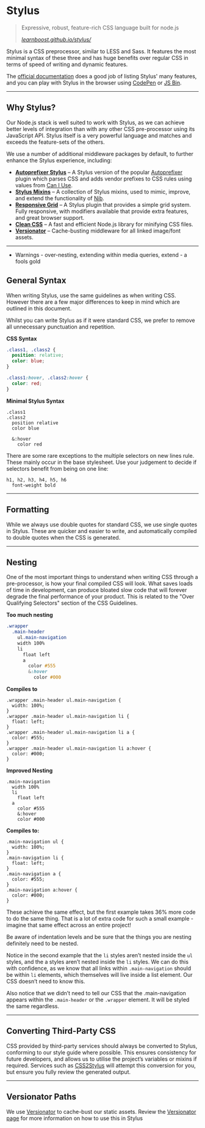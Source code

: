 # Stylus

> Expressive, robust, feature-rich CSS language built for node.js
>
> <cite>[learnboost.github.io/stylus/](http://learnboost.github.io/stylus/)</cite>

Stylus is a CSS preprocessor, similar to LESS and Sass. It features the most minimal syntax of these three and has huge benefits over regular CSS in terms of speed of writing and dynamic features.

The [official documentation](http://learnboost.github.io/stylus/) does a good job of listing Stylus' many features, and you can play with Stylus in the browser using [CodePen](http://codepen.io/) or [JS Bin](http://jsbin.com/).

---

## Why Stylus?

Our Node.js stack is well suited to work with Stylus, as we can achieve better levels of integration than with any other CSS pre-processor using its JavaScript API. Stylus itself is a very powerful language and matches and exceeds the feature-sets of the others.

We use a number of additional middleware packages by default, to further enhance the Stylus experience, including:

* **[Autoprefixer Stylus](https://github.com/jenius/autoprefixer-stylus)** – A Stylus version of the popular [Autoprefixer](https://github.com/postcss/autoprefixer) plugin which parses CSS and adds vendor prefixes to CSS rules using values from [Can I Use](http://caniuse.com/).
* **[Stylus Mixins](https://github.com/jackbrewer/stylus-mixins)** – A collection of Stylus mixins, used to mimic, improve, and extend the functionality of [Nib](https://github.com/tj/nib).
* **[Responsive Grid](https://github.com/clocklimited/responsive-grid)** – A Stylus plugin that provides a simple grid system. Fully responsive, with modifiers available that provide extra features, and great browser support.
* **[Clean CSS](https://github.com/jakubpawlowicz/clean-css)** – A fast and efficient Node.js library for minifying CSS files.
* **[Versionator](https://github.com/serby/versionator)** – Cache-busting middleware for all linked image/font assets.











---
* Warnings - over-nesting, extending within media queries, extend - a fools gold

## General Syntax

When writing Stylus, use the same guidelines as when writing CSS. However there are a few major differences to keep in mind which are outlined in this document.

Whilst you can write Stylus as if it were standard CSS, we prefer to remove all unnecessary punctuation and repetition.

**CSS Syntax**
```css
.class1, .class2 {
  position: relative;
  color: blue;
}

.class1:hover, .class2:hover {
  color: red;
}
```

**Minimal Stylus Syntax**
```stylus
.class1
.class2
  position relative
  color blue

  &:hover
    color red
```

There are some rare exceptions to the multiple selectors on new lines rule. These mainly occur in the base stylesheet. Use your judgement to decide if selectors benefit from being on one line:

```stylus
h1, h2, h3, h4, h5, h6
  font-weight bold
```

---

## Formatting

While we always use double quotes for standard CSS, we use single quotes in Stylus. These are quicker and easier to write, and automatically compiled to double quotes when the CSS is generated.

---

## Nesting

One of the most important things to understand when writing CSS through a pre-processor, is how your final compiled CSS will look. What saves loads of time in development, can produce bloated slow code that will forever degrade the final performance of your product. This is related to the "Over Qualifying Selectors" section of the CSS Guidelines.


**Too much nesting**
```scss
.wrapper
  .main-header
    ul.main-navigation
    width 100%
    li
      float left
      a
        color #555
        &:hover
          color #000
```

**Compiles to**
```
.wrapper .main-header ul.main-navigation {
  width: 100%;
}
.wrapper .main-header ul.main-navigation li {
  float: left;
}
.wrapper .main-header ul.main-navigation li a {
  color: #555;
}
.wrapper .main-header ul.main-navigation li a:hover {
  color: #000;
}
```

**Improved Nesting**
```
.main-navigation
  width 100%
  li
    float left
  a
    color #555
    &:hover
    color #000
```

**Compiles to:**
```
.main-navigation ul {
  width: 100%;
}
.main-navigation li {
  float: left;
}
.main-navigation a {
  color: #555;
}
.main-navigation a:hover {
  color: #000;
}
```

These achieve the same effect, but the first example takes 36% more code to do the same thing. That is a lot of extra code for such a small example - imagine that same effect across an entire project!

Be aware of indentation levels and be sure that the things you are nesting definitely need to be nested.

Notice in the second example that the `li` styles aren’t nested inside the `ul` styles, and the a styles aren’t nested inside the `li` styles. We can do this with confidence, as we know that all links within `.main-navigation` should be within `li` elements, which themselves will live inside a list element. Our CSS doesn’t need to know this.

Also notice that we didn’t need to tell our CSS that the .main-navigation appears within the `.main-header` or the `.wrapper` element. It will be styled the same regardless.

---

## Converting Third-Party CSS

CSS provided by third-party services should always be converted to Stylus, conforming to our style guide where possible. This ensures consistency for future developers, and allows us to utilise the project’s variables or mixins if required. Services such as [CSS2Stylus](http://css2stylus.com/) will attempt this conversion for you, but ensure you fully review the generated output.

---

## Versionator Paths

We use [Versionator](https://github.com/serby/versionator) to cache-bust our static assets. Review the [Versionator page](/documents/versionator) for more information on how to use this in Stylus
